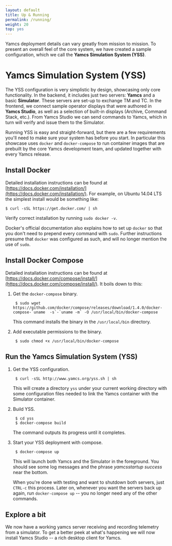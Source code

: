 ```yaml
---
layout: default
title: Up & Running
permalink: /running/
weight: 20
top: yes
---
```


Yamcs deployment details can vary greatly from mission to mission. To present an overall feel of the core system, we have created a sample configuration, which we call the **Yamcs Simulation System (YSS)**.

# Yamcs Simulation System (YSS)

The YSS configuration is very simplistic by design, showcasing only core functionality. In the backend, it includes just two servers: **Yamcs** and a basic **Simulator**. These servers are set-up to exchange TM and TC. In the frontend, we connect sample operator displays that were authored in **Yamcs Studio**, as well as a selection of built-in displays (Archive, Command Stack, etc.). From Yamcs Studio we can send commands to Yamcs, which in turn will verify and issue them to the Simulator.

Running YSS is easy and straight-forward, but there are a few requirements you'll need to make sure your system has before you start. In particular this showcase uses `docker` and `docker-compose` to run container images that are prebuilt by the core Yamcs development team, and updated together with every Yamcs release.

## Install Docker

Detailed installation instructions can be found at [https://docs.docker.com/installation/](https://docs.docker.com/installation/). For example, on Ubuntu 14.04 LTS the simplest install would be something like:

    $ curl -sSL https://get.docker.com/ | sh

Verify correct installation by running `sudo docker -v`.

Docker's official documentation also explains how to set up `docker` so that you don't need to prepend every command with `sudo`. Further instructions presume that `docker` was configured as such, and will no longer mention the use of `sudo`. 

## Install Docker Compose

Detailed installation instructions can be found at [https://docs.docker.com/compose/install/](https://docs.docker.com/compose/install/). It boils down to this:

1. Get the `docker-compose` binary.

        $ sudo wget https://github.com/docker/compose/releases/download/1.4.0/docker-compose-`uname  -s`-`uname -m` -O /usr/local/bin/docker-compose

    This command installs the binary in the `/usr/local/bin` directory. 
	
2. Add executable permissions to the binary.

        $ sudo chmod +x /usr/local/bin/docker-compose
		
## Run the Yamcs Simulation System (YSS)

1. Get the YSS configuration.

        $ curl -sSL http://www.yamcs.org/yss.sh | sh

    This will create a directory `yss` under your current working directory with some configuration files
    needed to link the Yamcs container with the Simulator container.

2. Build YSS.

        $ cd yss
        $ docker-compose build
		
    The command outputs its progress until it completes.

4. Start your YSS deployment with compose.

        $ docker-compose up
    
    This will launch both Yamcs and the Simulator in the foreground. You should see some log messages and the phrase  *yamcsstartup success* near the bottom.
    
     When you're done with testing and want to shutdown both servers, just `CTRL-c` this process. Later on, whenever you want the servers back up again, run `docker-compose up` -- you no longer need any of the other commands.

## Explore a bit

We now have a working yamcs server receiving and recording telemetry from a simulator. To get a better peek at what's happening we will now install Yamcs Studio -- a rich desktop client for Yamcs.
